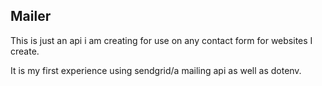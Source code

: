 ## Mailer

This is just an api i am creating for use on any contact form for websites I create.

It is my first experience using sendgrid/a mailing api as well as dotenv.